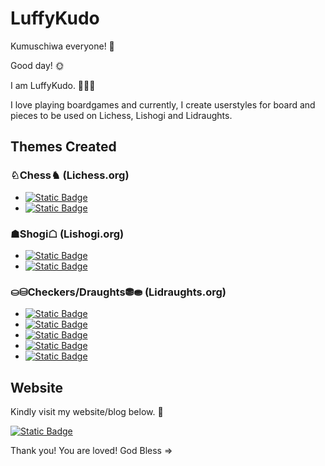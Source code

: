 # LuffyKudo

Kumuschiwa everyone! 👋

Good day! 🌞

I am LuffyKudo. 🏴‍☠️🔎

I love playing boardgames and currently, I create userstyles for board and pieces to be used on Lichess, Lishogi and Lidraughts.

## Themes Created
### ♘Chess♞ (Lichess.org)
- [![Static Badge](https://img.shields.io/badge/GitHub-Shogi--Themed_Chess-blue?logo=lichess&style=plastic)](https://github.com/LuffyKudo/JI-Shogi-Themed-Chess)
- [![Static Badge](https://img.shields.io/badge/GitHub-Doubutsu_Chess-0096ff?logo=lichess&style=plastic)](https://github.com/LuffyKudo/Doubutsu-Chess)

### ☗Shogi☖ (Lishogi.org)
- [![Static Badge](https://img.shields.io/badge/GitHub-Chess--Themed_Shogi-blue?logo=css3&style=plastic)](https://github.com/LuffyKudo/JI-Chess-Themed-Shogi)
- [![Static Badge](https://img.shields.io/badge/GitHub-Hari_Seldon_Shogi_Pieces-darkgreen?logo=css3&style=plastic)](https://github.com/LuffyKudo/Shogi-Themes/tree/main/Hari%20Seldon%20Shogi%20Pieces)


### ⛀⛁Checkers/Draughts⛃⛂ (Lidraughts.org)
- [![Static Badge](https://img.shields.io/badge/GitHub-Filipino_Dama_Board-blue?logo=css3&style=plastic)](https://github.com/LuffyKudo/Lidraughts-Themes/tree/main/Filipino%20Dama%20Board)
- [![Static Badge](https://img.shields.io/badge/GitHub-Shogi--Themed_Checkers/Draughts-darkgreen?logo=css3&style=plastic)](https://github.com/LuffyKudo/Lidraughts-Themes/tree/main/Shogi-Themed%20Checkers%E2%88%95Draughts)
- [![Static Badge](https://img.shields.io/badge/GitHub-Chess_Pieces-red?logo=css3&style=plastic)](https://github.com/LuffyKudo/Lidraughts-Themes/tree/main/Chess%20Pieces)
- [![Static Badge](https://img.shields.io/badge/GitHub-19th_Century_Proposed_Checkerboard-yellow?logo=css3&style=plastic)](https://github.com/LuffyKudo/Lidraughts-Themes/tree/main/19th%20Century%20Proposed%20Checkerboard)
- [![Static Badge](https://img.shields.io/badge/GitHub-Doubutsu_Checkers/Draughts-purple?logo=css3&style=plastic)](https://github.com/LuffyKudo/Lidraughts-Themes/tree/main/Doubutsu%20Checkers%E2%88%95Draughts)

## Website

Kindly visit my website/blog below. 🤘

[![Static Badge](https://img.shields.io/badge/Website-LuffyKudo-blue?logo=wordpress&style=for-the-badge)](https://luffykudo.wordpress.com)

Thank you! You are loved! God Bless =>


<!---
- 👋 Hi, I’m @LuffyKudo
- 👀 I’m interested in ...
- 🌱 I’m currently learning ...
- 💞️ I’m looking to collaborate on ...
- 📫 How to reach me ...
- 😄 Pronouns: ...
- ⚡ Fun fact: ...
--->

<!---
LuffyKudo/LuffyKudo is a ✨ special ✨ repository because its `README.md` (this file) appears on your GitHub profile.
You can click the Preview link to take a look at your changes.
--->
